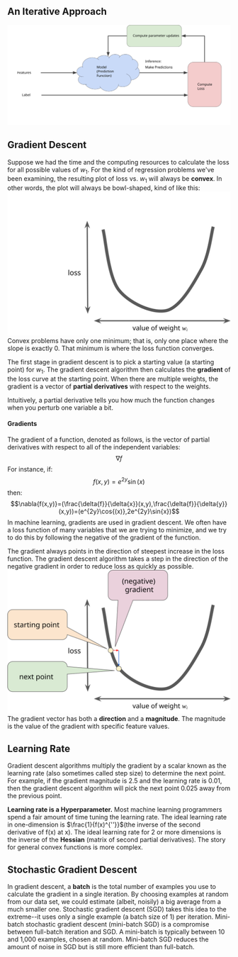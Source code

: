 ## An Iterative Approach 
![An iterative approach to training a model.](../figures/GradientDescentDiagram.svg)
## Gradient Descent 
Suppose we had the time and the computing resources to calculate the loss for all possible values of $w_1$. For the kind of regression problems we've been examining, the resulting plot of loss vs. $w_1$ will always be **convex**. In other words, the plot will always be bowl-shaped, kind of like this:
![Regression problems yield convex loss vs. weight plots.](../figures/convex.svg)
Convex problems have only one minimum; that is, only one place where the slope is exactly 0. That minimum is where the loss function converges.

The first stage in gradient descent is to pick a starting value (a starting point) for $w_1$. The gradient descent algorithm then calculates the **gradient** of the loss curve at the starting point. When there are multiple weights, the gradient is a vector of **partial derivatives** with respect to the weights.

Intuitively, a partial derivative tells you how much the function changes when you perturb one variable a bit.

#### Gradients
The gradient of a function, denoted as follows, is the vector of partial derivatives with respect to all of the independent variables:$$\nabla{f}$$
For instance, if:$$f(x,y)=e^{2y}\sin{(x)}$$
then:$$\nabla{f(x,y)}=(\frac{\delta{f}}{\delta{x}}(x,y),\frac{\delta{f}}{\delta{y}}(x,y))=(e^{2y}\cos{(x)},2e^{2y}\sin{x})$$
In machine learning, gradients are used in gradient descent. We often have a loss function of many variables that we are trying to minimize, and we try to do this by following the negative of the gradient of the function.

The gradient always points in the direction of steepest increase in the loss function. The gradient descent algorithm takes a step in the direction of the negative gradient in order to reduce loss as quickly as possible.
![A gradient step moves us to the next point on the loss curve.](../figures/GradientDescentGradientStep.svg)
The gradient vector has both a **direction** and a **magnitude**. The magnitude is the value of the gradient with specific feature values.
## Learning Rate 
Gradient descent algorithms multiply the gradient by a scalar known as the learning rate (also sometimes called step size) to determine the next point. For example, if the gradient magnitude is 2.5 and the learning rate is 0.01, then the gradient descent algorithm will pick the next point 0.025 away from the previous point. 

**Learning rate is a Hyperparameter.** Most machine learning programmers spend a fair amount of time tuning the learning rate.
The ideal learning rate in one-dimension is $\frac{1}{f(x)^{''}}$(the inverse of the second derivative of f(x) at x). 
The ideal learning rate for 2 or more dimensions is the inverse of the **Hessian** (matrix of second partial derivatives).
The story for general convex functions is more complex.
## Stochastic Gradient Descent
In gradient descent, a **batch** is the total number of examples you use to calculate the gradient in a single iteration.
By choosing examples at random from our data set, we could estimate (albeit, noisily) a big average from a much smaller one. Stochastic gradient descent (SGD) takes this idea to the extreme--it uses only a single example (a batch size of 1) per iteration. 
Mini-batch stochastic gradient descent (mini-batch SGD) is a compromise between full-batch iteration and SGD. A mini-batch is typically between 10 and 1,000 examples, chosen at random. Mini-batch SGD reduces the amount of noise in SGD but is still more efficient than full-batch.